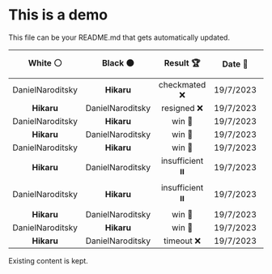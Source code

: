 # This is a demo

This file can be your README.md that gets automatically updated.

<!--START_SECTION:chessStats-->
<!-- Automatically generated with https://github.com/Balastrong/chess-stats-action -->

| White ⚪ | Black ⚫ | Result 🏆 | Date 📅 | Position 🗺️ |
|:---:|:---:|:---:|:---:|:---:|
| DanielNaroditsky | **Hikaru** | checkmated ❌ | 19/7/2023 | <a href="http://www.ee.unb.ca/cgi-bin/tervo/fen.pl?select=8/6Q1/5B1k/8/6P1/5p1P/1P3P1K/8 b - -">Link</a> |
| **Hikaru** | DanielNaroditsky | resigned ❌ | 19/7/2023 | <a href="http://www.ee.unb.ca/cgi-bin/tervo/fen.pl?select=2k4r/ppp3q1/3pppn1/2b3rp/3PPR1Q/6NP/PPP1N1P1/R6K w - -">Link</a> |
| DanielNaroditsky | **Hikaru** | win 🥇 | 19/7/2023 | <a href="http://www.ee.unb.ca/cgi-bin/tervo/fen.pl?select=8/8/p2r4/4k3/p3p2p/P1P4P/1PK5/4b3 w - -">Link</a> |
| **Hikaru** | DanielNaroditsky | win 🥇 | 19/7/2023 | <a href="http://www.ee.unb.ca/cgi-bin/tervo/fen.pl?select=r7/5pp1/6kp/8/3P4/R1PK1P1P/P7/8 w - -">Link</a> |
| DanielNaroditsky | **Hikaru** | win 🥇 | 19/7/2023 | <a href="http://www.ee.unb.ca/cgi-bin/tervo/fen.pl?select=8/1r3pp1/4pk1p/1p6/n1P5/2R2P2/P5KP/8 w - -">Link</a> |
| **Hikaru** | DanielNaroditsky | insufficient ⏸️ | 19/7/2023 | <a href="http://www.ee.unb.ca/cgi-bin/tervo/fen.pl?select=8/8/2k5/8/K7/8/8/8 w - -">Link</a> |
| DanielNaroditsky | **Hikaru** | insufficient ⏸️ | 19/7/2023 | <a href="http://www.ee.unb.ca/cgi-bin/tervo/fen.pl?select=8/8/8/8/6K1/4k3/8/8 b - -">Link</a> |
| **Hikaru** | DanielNaroditsky | win 🥇 | 19/7/2023 | <a href="http://www.ee.unb.ca/cgi-bin/tervo/fen.pl?select=r3r3/pQ1bkppp/2nb4/8/4PB2/1Bq2N2/P1P3PP/3R1K1R b - -">Link</a> |
| DanielNaroditsky | **Hikaru** | win 🥇 | 19/7/2023 | <a href="http://www.ee.unb.ca/cgi-bin/tervo/fen.pl?select=4r1k1/1p1bppb1/nq1p2pp/3P4/p6r/5B1P/PP1QNPP1/3RR2K w - -">Link</a> |
| **Hikaru** | DanielNaroditsky | timeout ❌ | 19/7/2023 | <a href="http://www.ee.unb.ca/cgi-bin/tervo/fen.pl?select=N3Q3/6bk/2p3p1/p2p1bBp/7P/RBPq4/1Pr5/3KR3 w - -">Link</a> |

<!--END_SECTION:chessStats-->

Existing content is kept.
